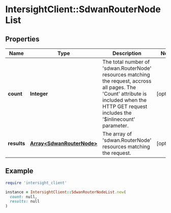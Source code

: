 # IntersightClient::SdwanRouterNodeList

## Properties

| Name | Type | Description | Notes |
| ---- | ---- | ----------- | ----- |
| **count** | **Integer** | The total number of &#39;sdwan.RouterNode&#39; resources matching the request, accross all pages. The &#39;Count&#39; attribute is included when the HTTP GET request includes the &#39;$inlinecount&#39; parameter. | [optional] |
| **results** | [**Array&lt;SdwanRouterNode&gt;**](SdwanRouterNode.md) | The array of &#39;sdwan.RouterNode&#39; resources matching the request. | [optional] |

## Example

```ruby
require 'intersight_client'

instance = IntersightClient::SdwanRouterNodeList.new(
  count: null,
  results: null
)
```

